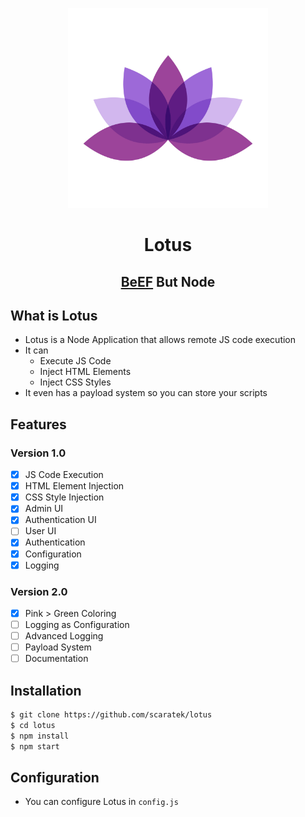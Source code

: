 <p align="center">
<kbd>
<img width="320px" src="https://raw.githubusercontent.com/Scaratek/Lotus/main/logo.jpg">
</kbd>
</p>
<h1 align="center">Lotus</h1>
<h2 align="center"><a href="https://beefproject.com">BeEF</a> But Node</h2>

## What is Lotus
- Lotus is a Node Application that allows remote JS code execution
- It can 
  - Execute JS Code
  - Inject HTML Elements
  - Inject CSS Styles
- It even has a payload system so you can store your scripts

## Features
### Version 1.0
- [X] JS Code Execution
- [X] HTML Element Injection
- [X] CSS Style Injection
- [X] Admin UI
- [X] Authentication UI
- [ ] User UI
- [X] Authentication
- [X] Configuration
- [X] Logging

### Version 2.0
- [X] Pink > Green Coloring
- [ ] Logging as Configuration
- [ ] Advanced Logging
- [ ] Payload System
- [ ] Documentation

## Installation
```bash
$ git clone https://github.com/scaratek/lotus
$ cd lotus
$ npm install 
$ npm start
```

## Configuration
- You can configure Lotus in `config.js`
